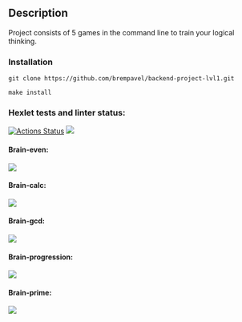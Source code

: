 ## Description
Project consists of 5 games in the command line to train your logical thinking.

### Installation

```
git clone https://github.com/brempavel/backend-project-lvl1.git

make install
```

### Hexlet tests and linter status:
[![Actions Status](https://github.com/brempavel/backend-project-lvl1/workflows/hexlet-check/badge.svg)](https://github.com/brempavel/backend-project-lvl1/actions)
<a href="https://codeclimate.com/github/brempavel/backend-project-lvl1/maintainability"><img src="https://api.codeclimate.com/v1/badges/480ddc4bb1914c8f46b1/maintainability" /></a>

#### Brain-even:
<a href="https://asciinema.org/a/kz7kRpQGmMvlUafEDNbDcjGK3" target="_blank"><img src="https://asciinema.org/a/kz7kRpQGmMvlUafEDNbDcjGK3.svg" /></a>

#### Brain-calc:
<a href="https://asciinema.org/a/3BPadu5T9FTY8t6RRKpbZdzGF" target="_blank"><img src="https://asciinema.org/a/3BPadu5T9FTY8t6RRKpbZdzGF.svg" /></a>

#### Brain-gcd:
<a href="https://asciinema.org/a/tkO7G8Z82BBoe9y8YVGSjpmYy" target="_blank"><img src="https://asciinema.org/a/tkO7G8Z82BBoe9y8YVGSjpmYy.svg" /></a>

#### Brain-progression:
<a href="https://asciinema.org/a/OVetcEtqoD4w4uo8v1yhawV0L" target="_blank"><img src="https://asciinema.org/a/OVetcEtqoD4w4uo8v1yhawV0L.svg" /></a>

#### Brain-prime:
<a href="https://asciinema.org/a/49Vm3FbdspXJGypNtWPzLD8qN" target="_blank"><img src="https://asciinema.org/a/49Vm3FbdspXJGypNtWPzLD8qN.svg" /></a>
